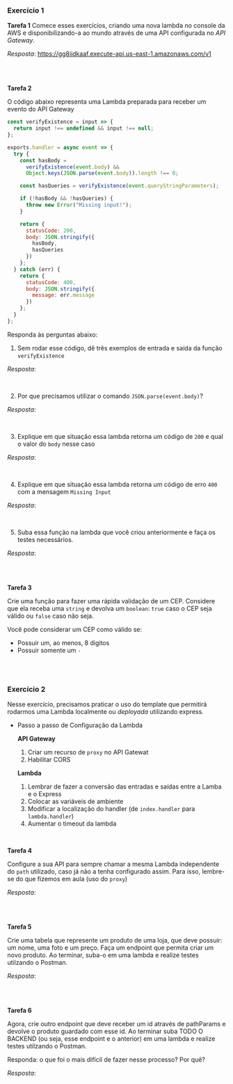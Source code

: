 

### Exercício 1

**Tarefa 1**
Comece esses exercícios, criando uma nova lambda no console da AWS e disponibilizando-a ao mundo através de uma API configurada no *API Gateway*.

_Resposta_: https://gg8iidkaaf.execute-api.us-east-1.amazonaws.com/v1

<br><br>

**Tarefa 2**

O código abaixo representa uma Lambda preparada para receber um evento do API Gateway

```jsx
const verifyExistence = input => {
  return input !== undefined && input !== null;
};

exports.handler = async event => {
  try {
    const hasBody =
      verifyExistence(event.body) &&
      Object.keys(JSON.parse(event.body)).length !== 0;

    const hasQueries = verifyExistence(event.queryStringParameters);

    if (!hasBody && !hasQueries) {
      throw new Error("Missing input!");
    }

    return {
      statusCode: 200,
      body: JSON.stringify({
        hasBody,
        hasQueries
      })
    };
  } catch (err) {
    return {
      statusCode: 400,
      body: JSON.stringify({
        message: err.message
      })
    };
  }
};
```

Responda às perguntas abaixo:

1. Sem rodar esse código, dê três exemplos de entrada e saída da função `verifyExistence`

_Resposta_:

<br>

2. Por que precisamos utilizar o comando `JSON.parse(event.body)`?

_Resposta_:

<br>

3. Explique em que situação essa lambda retorna um código de `200` e qual o valor do `body` nesse caso

_Resposta_:

<br>

4. Explique em que situação essa lambda retorna um código de erro `400` com a mensagem `Missing Input`

_Resposta_:

<br>

5. Suba essa função na lambda que você criou anteriormente e faça os testes necessários.

_Resposta_:

<br><br>

**Tarefa 3**

Crie uma função para fazer uma rápida validação de um CEP. Considere que ela receba uma `string` e devolva um `boolean`: `true` caso o CEP seja válido ou `false` caso não seja. 

Você pode considerar um CEP como válido se:

- Possuir um, ao menos, 8 digitos
- Possuir somente um `-`

<br><br>

### Exercício 2

Nesse exercício, precisamos praticar o uso do template que permitirá rodarmos uma Lambda localmente ou *deployada* utilizando express.

- Passo a passo de Configuração da Lambda

    **API Gateway**

    1. Criar um recurso de `proxy` no API Gatewat
    2. Habilitar CORS

    **Lambda**

    1. Lembrar de fazer a conversão das entradas e saídas entre a Lamba e o Express
    2. Colocar as variáveis de ambiente
    3. Modificar a localização do handler (de `index.handler` para `lambda.handler`)
    4. Aumentar o timeout da lambda

<br>

**Tarefa 4**

Configure a sua API para sempre chamar a mesma Lambda independente do `path` utilizado, caso já não a tenha configurado assim. Para isso, lembre-se do que fizemos em aula (uso do `proxy`)

_Resposta_:

<br><br>

**Tarefa 5**

Crie uma tabela que represente um produto de uma loja, que deve possuir: um nome, uma foto e um preço. Faça um endpoint que permita criar um novo produto. Ao terminar, suba-o em uma lambda e realize testes utilzando o Postman.

_Resposta_:

<br><br>

**Tarefa 6**

Agora, crie outro endpoint que deve receber um id através de pathParams e devolve o produto guardado com esse id. Ao terminar suba TODO O BACKEND (ou seja, esse endpoint e o anterior) em uma lambda e realize testes utilzando o Postman.

Responda: o que foi o mais difícil de fazer nesse processo? Por quê?

_Resposta_:
